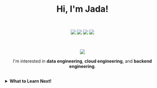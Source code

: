 <div align="center">
<h1>Hi, I'm Jada!</h1>

</br>

<img src="https://img.shields.io/badge/python-3670A0?style=for-the-badge&logo=python&logoColor=ffdd54"></img>
<img src="https://img.shields.io/badge/PLSQL-F80000?style=for-the-badge&logo=oracle&logoColor=black"></img>
<img src="https://img.shields.io/badge/mysql-%2300f.svg?style=for-the-badge&logo=mysql&logoColor=white"></img>
<img src="https://img.shields.io/badge/Oracle-F80000?style=for-the-badge&logo=oracle&logoColor=white"></img>

</br>

<img src="https://github-readme-stats.vercel.app/api?username=megaultraok&hide_title=true&show_icons=true&hide=issues,contribs&disable_animations=true"></img>

<p>I'm interested in <strong>data engineering</strong>, <strong>cloud engineering</strong>, and <strong>backend engineering</strong>.</p>
</div>

</br>

<details>
<summary><strong>What to Learn Next!</strong></summary>
 
</br>
  
<div align="center">
<img src="https://img.shields.io/badge/go-%2300ADD8.svg?style=for-the-badge&logo=go&logoColor=white"></img>
<img src="https://img.shields.io/badge/scala-%23DC322F.svg?style=for-the-badge&logo=scala&logoColor=white"></img>
<img src="https://img.shields.io/badge/postgres-%23316192.svg?style=for-the-badge&logo=postgresql&logoColor=white"></img>
<img src="https://img.shields.io/badge/sqlite-%2307405e.svg?style=for-the-badge&logo=sqlite&logoColor=white"></img>
<img src="https://img.shields.io/badge/shell_script-%23121011.svg?style=for-the-badge&logo=gnu-bash&logoColor=white"></img>

</br>

<img src="https://img.shields.io/badge/FastAPI-005571?style=for-the-badge&logo=fastapi"></img>
<img src="https://img.shields.io/badge/docker-%230db7ed.svg?style=for-the-badge&logo=docker&logoColor=white"></img>
<img src="https://img.shields.io/badge/kubernetes-%23326ce5.svg?style=for-the-badge&logo=kubernetes&logoColor=white"></img>
<img src="https://img.shields.io/badge/AWS-%23FF9900.svg?style=for-the-badge&logo=amazon-aws&logoColor=white"></img>
</div>
</details>
</details>
